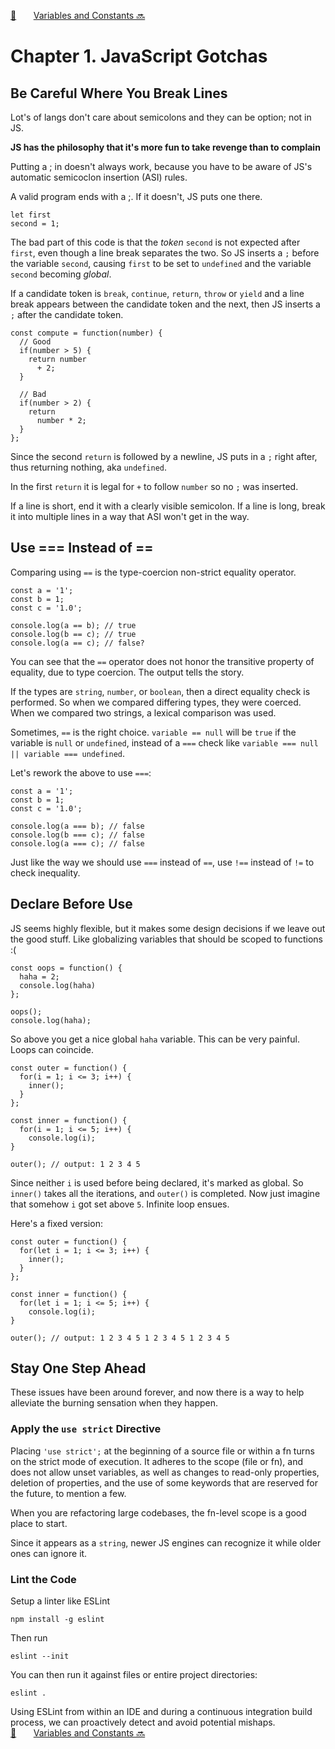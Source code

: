 [🏡][readme]&nbsp;&nbsp;&nbsp;&nbsp;&nbsp;&nbsp;&nbsp;[Variables and Constants 🔜][upcoming-chapter]

# Chapter 1. JavaScript Gotchas

## Be Careful Where You Break Lines

Lot's of langs don't care about semicolons and they can be option; not in JS.

**JS has the philosophy that it's more fun to take revenge than to complain**

Putting a ; in doesn't always work, because you have to be aware of JS's automatic semicoclon
insertion (ASI) rules.

A valid program ends with a ;. If it doesn't, JS puts one there.

```
let first
second = 1;
```

The bad part of this code is that the _token_ `second` is not expected after `first`, even though a
line break separates the two. So JS inserts a `;` before the variable `second`, causing `first` to
be set to `undefined` and the variable `second` becoming _global_.

If a candidate token is `break`, `continue`, `return`, `throw` or `yield` and a line break appears
between the candidate token and the next, then JS inserts a `;` after the candidate token.

```
const compute = function(number) {
  // Good
  if(number > 5) {
    return number
      + 2;
  }

  // Bad
  if(number > 2) {
    return
      number * 2;
  }
};
```

Since the second `return` is followed by a newline, JS puts in a `;` right after, thus returning
nothing, aka `undefined`.

In the first `return` it is legal for `+` to follow `number` so no `;` was inserted.

If a line is short, end it with a clearly visible semicolon. If a line is long, break it into
multiple lines in a way that ASI won't get in the way.

## Use === Instead of ==

Comparing using `==` is the type-coercion non-strict equality operator. 

```
const a = '1';
const b = 1;
const c = '1.0';

console.log(a == b); // true
console.log(b == c); // true
console.log(a == c); // false?
```

You can see that the `==` operator does not honor the transitive property of equality, due to type
coercion. The output tells the story.

If the types are `string`, `number`, or `boolean`, then a direct equality check is performed. So
when we compared differing types, they were coerced. When we compared two strings, a lexical
comparison was used.

Sometimes, `==` is the right choice. `variable == null` will be `true` if the variable is `null` or
`undefined`, instead of a `===` check like `variable === null || variable === undefined`.

Let's rework the above to use `===`:

```
const a = '1';
const b = 1;
const c = '1.0';

console.log(a === b); // false
console.log(b === c); // false
console.log(a === c); // false
```

Just like the way we should use `===` instead of `==`, use `!==` instead of `!=` to check
inequality.

## Declare Before Use

JS seems highly flexible, but it makes some design decisions if we leave out the good stuff. Like
globalizing variables that should be scoped to functions :(

```
const oops = function() {
  haha = 2;
  console.log(haha)
};

oops();
console.log(haha);
```

So above you get a nice global `haha` variable. This can be very painful. Loops can coincide.

```
const outer = function() {
  for(i = 1; i <= 3; i++) {
    inner();
  }
};

const inner = function() {
  for(i = 1; i <= 5; i++) {
    console.log(i);
}

outer(); // output: 1 2 3 4 5
```

Since neither `i` is used before being declared, it's marked as global. So `inner()` takes all the
iterations, and `outer()` is completed. Now just imagine that somehow `i` got set above `5`.
Infinite loop ensues.

Here's a fixed version:

```
const outer = function() {
  for(let i = 1; i <= 3; i++) {
    inner();
  }
};

const inner = function() {
  for(let i = 1; i <= 5; i++) {
    console.log(i);
}

outer(); // output: 1 2 3 4 5 1 2 3 4 5 1 2 3 4 5
```

## Stay One Step Ahead

These issues have been around forever, and now there is a way to help alleviate the burning
sensation when they happen.

### Apply the `use strict` Directive

Placing `'use strict';` at the beginning of a source file or within a fn turns on the strict mode of
execution. It adheres to the scope (file or fn), and does not allow unset variables, as well as
changes to read-only properties, deletion of properties, and the use of some keywords that are
reserved for the future, to mention a few.

When you are refactoring large codebases, the fn-level scope is a good place to start.

Since it appears as a `string`, newer JS engines can recognize it while older ones can ignore it.

### Lint the Code

Setup a linter like ESLint

```
npm install -g eslint
```

Then run

```
eslint --init
```

You can then run it against files or entire project directories:

```
eslint .
```

Using ESLint from within an IDE and during a continuous integration build process, we can
proactively detect and avoid potential mishaps.
[🏡][readme]&nbsp;&nbsp;&nbsp;&nbsp;&nbsp;&nbsp;&nbsp;[Variables and Constants 🔜][upcoming-chapter]

[readme]: README.md
[upcoming-chapter]: ch02-variables-and-constants.md
